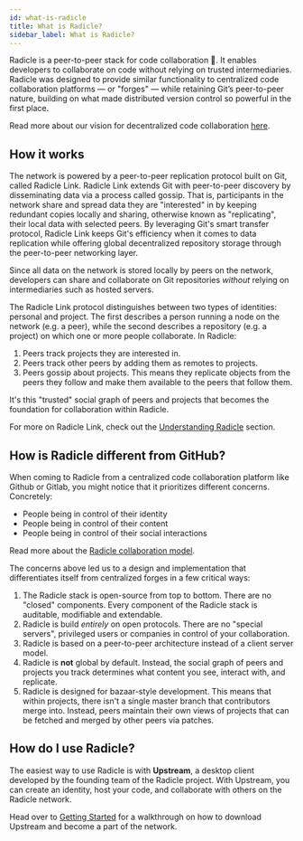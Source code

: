 ```yaml
---
id: what-is-radicle
title: What is Radicle?
sidebar_label: What is Radicle?
---
```


Radicle is a peer-to-peer stack for code collaboration 🌱. It enables developers
to collaborate on code without relying on trusted intermediaries. Radicle was designed
to provide similar functionality to centralized code collaboration platforms — or "forges" —
while retaining Git’s peer-to-peer nature, building on what made distributed
version control so powerful in the first place.

Read more about our vision for decentralized code collaboration [here][wh].

## How it works

The network is powered by a peer-to-peer replication protocol built on Git,
called Radicle Link. Radicle Link extends Git with peer-to-peer
discovery by disseminating data via a process called gossip. That is,
participants in the network share and spread data they are "interested" in by
keeping redundant copies locally and sharing, otherwise known as "replicating",
their local data with selected peers. By leveraging Git's smart transfer
protocol, Radicle Link keeps Git's efficiency when it comes to data replication
while offering global decentralized repository storage through the peer-to-peer
networking layer.

Since all data on the network is stored locally by peers on the network,
developers can share and collaborate on Git repositories *without* relying on
intermediaries such as hosted servers.

The Radicle Link protocol distinguishes between two types of identities: personal and project.
The first describes a person running a node on the network (e.g. a peer), while the second describes a repository (e.g. a project)
on which one or more people collaborate. In Radicle: 

1. Peers track projects they are interested in.
2. Peers track other peers by adding them as remotes to projects.
3. Peers gossip about projects. This means they replicate objects from the peers they follow and 
make them available to the peers that follow them.

It's this "trusted" social graph of peers and projects that becomes the foundation for
collaboration within Radicle.

For more on Radicle Link, check out the [Understanding Radicle][wh] section.

## How is Radicle different from GitHub?

When coming to Radicle from a centralized code collaboration platform like
Github or Gitlab, you might notice that it prioritizes different concerns. Concretely:

- People being in control of their identity
- People being in control of their content
- People being in control of their social interactions

Read more about the [Radicle collaboration model][fa].

The concerns above led us to a design and implementation that differentiates itself from
centralized forges in a few critical ways:

1. The Radicle stack is open-source from top to bottom. There are no "closed" components.
Every component of the Radicle stack is auditable, modifiable and extendable.
2. Radicle is build *entirely* on open protocols. There are no "special servers", privileged
users or companies in control of your collaboration.
3. Radicle is based on a peer-to-peer architecture instead of a client server model.
4. Radicle is **not** global by default. Instead, the social graph of peers and projects you 
track determines what content you see, interact with, and replicate.
5. Radicle is designed for bazaar-style development. This means that within projects, there isn't 
a single master branch that contributors merge into. Instead, peers maintain their own views of 
projects that can be fetched and merged by other peers via patches.

## How do I use Radicle?

The easiest way to use Radicle is with **Upstream**, a desktop client developed by
the founding team of the Radicle project. With Upstream, you can create an
identity, host your code, and collaborate with others on the Radicle network.

Head over to [Getting Started][gs] for a walkthrough on how to download Upstream
and become a part of the network.


[fa]: understanding-radicle/faq.md
[gs]: getting-started.md
[wh]: understanding-radicle/why-radicle.md
